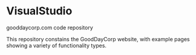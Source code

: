 # VisualStudio
gooddaycorp.com code repository

This repository constains the GoodDayCorp website, with example pages showing a variety of functionality types.
